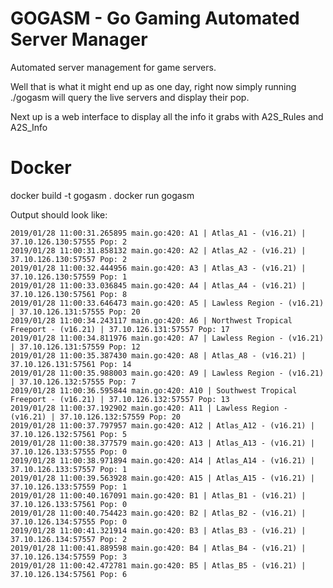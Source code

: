 # GOGASM - Go Gaming Automated Server Manager

Automated server management for game servers.

Well that is what it might end up as one day, right now simply running ./gogasm
will query the live servers and display their pop.

Next up is a web interface to display all the info it grabs with A2S_Rules and A2S_Info

# Docker

docker build -t gogasm . 
docker run gogasm

Output should look like:
```
2019/01/28 11:00:31.265895 main.go:420: A1 | Atlas_A1 - (v16.21) | 37.10.126.130:57555 Pop: 2
2019/01/28 11:00:31.858132 main.go:420: A2 | Atlas_A2 - (v16.21) | 37.10.126.130:57557 Pop: 2
2019/01/28 11:00:32.444956 main.go:420: A3 | Atlas_A3 - (v16.21) | 37.10.126.130:57559 Pop: 1
2019/01/28 11:00:33.036845 main.go:420: A4 | Atlas_A4 - (v16.21) | 37.10.126.130:57561 Pop: 8
2019/01/28 11:00:33.646473 main.go:420: A5 | Lawless Region - (v16.21) | 37.10.126.131:57555 Pop: 20
2019/01/28 11:00:34.243117 main.go:420: A6 | Northwest Tropical Freeport - (v16.21) | 37.10.126.131:57557 Pop: 17
2019/01/28 11:00:34.811976 main.go:420: A7 | Lawless Region - (v16.21) | 37.10.126.131:57559 Pop: 12
2019/01/28 11:00:35.387430 main.go:420: A8 | Atlas_A8 - (v16.21) | 37.10.126.131:57561 Pop: 14
2019/01/28 11:00:35.988003 main.go:420: A9 | Lawless Region - (v16.21) | 37.10.126.132:57555 Pop: 7
2019/01/28 11:00:36.595844 main.go:420: A10 | Southwest Tropical Freeport - (v16.21) | 37.10.126.132:57557 Pop: 13
2019/01/28 11:00:37.192902 main.go:420: A11 | Lawless Region - (v16.21) | 37.10.126.132:57559 Pop: 20
2019/01/28 11:00:37.797957 main.go:420: A12 | Atlas_A12 - (v16.21) | 37.10.126.132:57561 Pop: 5
2019/01/28 11:00:38.377579 main.go:420: A13 | Atlas_A13 - (v16.21) | 37.10.126.133:57555 Pop: 0
2019/01/28 11:00:38.971894 main.go:420: A14 | Atlas_A14 - (v16.21) | 37.10.126.133:57557 Pop: 1
2019/01/28 11:00:39.563928 main.go:420: A15 | Atlas_A15 - (v16.21) | 37.10.126.133:57559 Pop: 1
2019/01/28 11:00:40.167091 main.go:420: B1 | Atlas_B1 - (v16.21) | 37.10.126.133:57561 Pop: 0
2019/01/28 11:00:40.754423 main.go:420: B2 | Atlas_B2 - (v16.21) | 37.10.126.134:57555 Pop: 0
2019/01/28 11:00:41.321914 main.go:420: B3 | Atlas_B3 - (v16.21) | 37.10.126.134:57557 Pop: 2
2019/01/28 11:00:41.889598 main.go:420: B4 | Atlas_B4 - (v16.21) | 37.10.126.134:57559 Pop: 3
2019/01/28 11:00:42.472781 main.go:420: B5 | Atlas_B5 - (v16.21) | 37.10.126.134:57561 Pop: 6
```
